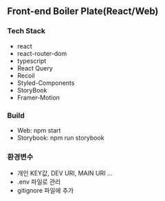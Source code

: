 ## Front-end Boiler Plate(React/Web)

### Tech Stack
- react
- react-router-dom
- typescript
- React Query
- Recoil
- Styled-Components
- StoryBook
- Framer-Motion

### Build 
- Web: npm start
- Storybook: npm run storybook

### 환경변수
- 개인 KEY값, DEV URI, MAIN URI ...
- .env 파일로 관리
- gitignore 파일에 추가

